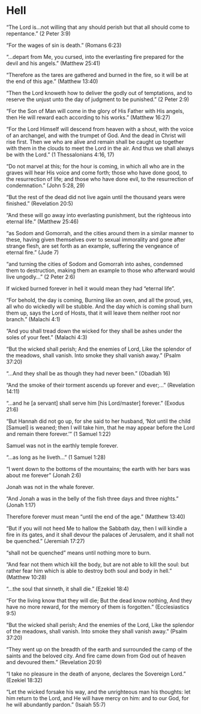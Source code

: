 Hell
====

“The Lord is...not willing that any should perish but that all should come to repentance.” (2 Peter 3:9)

“For the wages of sin is death.” (Romans 6:23)

“...depart from Me, you cursed, into the everlasting fire prepared for the devil and his angels.” (Matthew 25:41)

“Therefore as the tares are gathered and burned in the fire, so it will be at the end of this age.” (Matthew 13:40)

“Then the Lord knoweth how to deliver the godly out of temptations, and to reserve the unjust unto the day of judgment to be punished.” (2 Peter 2:9)

“For the Son of Man will come in the glory of His Father with His angels, then He will reward each according to his works.” (Matthew 16:27)

“For the Lord Himself will descend from heaven with a shout, with the voice of an archangel, and with the trumpet of God. And the dead in Christ will rise first. Then we who are alive and remain shall be caught up together with them in the clouds to meet the Lord in the air. And thus we shall always be with the Lord.” (1 Thessalonians 4:16, 17)

“Do not marvel at this; for the hour is coming, in which all who are in the graves will hear His voice and come forth; those who have done good, to the resurrection of life; and those who have done evil, to the resurrection of condemnation.” (John 5:28, 29)

“But the rest of the dead did not live again until the thousand years were finished.” (Revelation 20:5)

“And these will go away into everlasting punishment, but the righteous into eternal life.” (Matthew 25:46)

“as Sodom and Gomorrah, and the cities around them in a similar manner to these, having given themselves over to sexual immorality and gone after strange flesh, are set forth as an example, suffering the vengeance of eternal fire.” (Jude 7)

“and turning the cities of Sodom and Gomorrah into ashes, condemned them to destruction, making them an example to those who afterward would live ungodly...” (2 Peter 2:6)

If wicked burned forever in hell it would mean they had “eternal life”.

“For behold, the day is coming, Burning like an oven, and all the proud, yes, all who do wickedly will be stubble. And the day which is coming shall burn them up, says the Lord of Hosts, that it will leave them neither root nor branch.” (Malachi 4:1)

“And you shall tread down the wicked for they shall be ashes under the soles of your feet.” (Malachi 4:3)

“But the wicked shall perish; And the enemies of Lord, Like the splendor of the meadows, shall vanish. Into smoke they shall vanish away.” (Psalm 37:20)

“...And they shall be as though they had never been.” (Obadiah 16)

“And the smoke of their torment ascends up forever and ever;...” (Revelation 14:11)

“...and he [a servant] shall serve him [his Lord/master] forever.” (Exodus 21:6)

“But Hannah did not go up, for she said to her husband, ‘Not until the child [Samuel] is weaned; then I will take him, that he may appear before the Lord and remain there forever.’” (1 Samuel 1:22)

Samuel was not in the earthly temple forever.

“...as long as he liveth...” (1 Samuel 1:28)

“I went down to the bottoms of the mountains; the earth with her bars was about me forever” (Jonah 2:6)

Jonah was not in the whale forever.

“And Jonah a was in the belly of the fish three days and three nights.” (Jonah 1:17)

Therefore forever must mean “until the end of the age.” (Matthew 13:40)

“But if you will not heed Me to hallow the Sabbath day, then I will kindle a fire in its gates, and it shall devour the palaces of Jerusalem, and it shall not be quenched.” (Jeremiah 17:27)

“shall not be quenched” means until nothing more to burn.

“And fear not them which kill the body, but are not able to kill the soul: but rather fear him which is able to destroy both soul and body in hell.” (Matthew 10:28)

“...the soul that sinneth, it shall die.” (Ezekiel 18:4)

“For the living know that they will die; But the dead know nothing, And they have no more reward, for the memory of them is forgotten.” (Ecclesiastics 9:5)

“But the wicked shall perish; And the enemies of the Lord, Like the splendor of the meadows, shall vanish. Into smoke they shall vanish away.” (Psalm 37:20)

“They went up on the breadth of the earth and surrounded the camp of the saints and the beloved city. And fire came down from God out of heaven and devoured them.” (Revelation 20:9)

“I take no pleasure in the death of anyone, declares the Sovereign Lord.” (Ezekiel 18:32)

“Let the wicked forsake his way, and the unrighteous man his thoughts: let him return to the Lord, and He will have mercy on him: and to our God, for he will abundantly pardon.” (Isaiah 55:7)


<!--
References:
17-Q Who Framed God.pdf
-->
